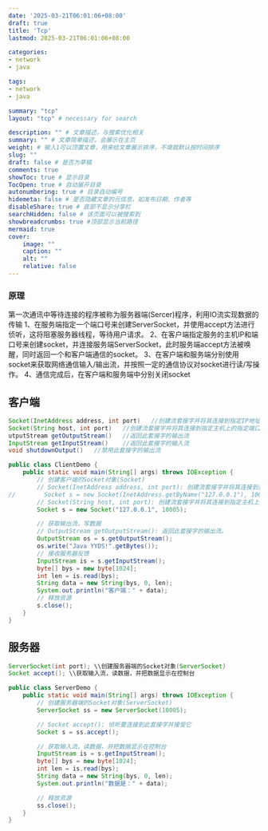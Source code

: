 ```yaml
---
date: '2025-03-21T06:01:06+08:00'
draft: true
title: 'Tcp'
lastmod: 2025-03-21T06:01:06+08:00

categories:
- network
- java

tags:
- network
- java

summary: "tcp"
layout: "tcp" # necessary for search

description: "" # 文章描述，与搜索优化相关
summary: "" # 文章简单描述，会展示在主页
weight: # 输入1可以顶置文章，用来给文章展示排序，不填就默认按时间排序
slug: ""
draft: false # 是否为草稿
comments: true
showToc: true # 显示目录
TocOpen: true # 自动展开目录
autonumbering: true # 目录自动编号
hidemeta: false # 是否隐藏文章的元信息，如发布日期、作者等
disableShare: true # 底部不显示分享栏
searchHidden: false # 该页面可以被搜索到
showbreadcrumbs: true #顶部显示当前路径
mermaid: true
cover:
    image: ""
    caption: ""
    alt: ""
    relative: false
---
```

### 原理
第一次通讯中等待连接的程序被称为服务器端(Sercer)程序，利用IO流实现数据的传输
1、在服务端指定一个端口号来创建ServerSocket，并使用accept方法进行侦听，这将阻塞服务器线程，等待用户请求。
2、在客户端指定服务的主机IP和端口号来创建socket，并连接服务端ServerSocket，此时服务端accept方法被唤醒，同时返回一个和客户端通信的socket。
3、在客户端和服务端分别使用socket来获取网络通信输入/输出流，并按照一定的通信协议对socket进行读/写操作。
4、通信完成后，在客户端和服务端中分别关闭socket
## 客户端
```java
Socket(InetAddress address, int port)	//创建流套接字并将其连接到指定IP地址的指定端口号
Socket(String host, int port)	//创建流套接字并将其连接到指定主机上的指定端口号
utputStream getOutputStream()	//返回此套接字的输出流
InputStream getInputStream()	//返回此套接字的输入流
void shutdownOutput()	//禁用此套接字的输出流

public class ClientDemo {
    public static void main(String[] args) throws IOException {
        // 创建客户端的Socket对象(Socket)
        // Socket(InetAddress address, int port): 创建流套接字并将其连接到指定IP地址的指定端口号
//        Socket s = new Socket(InetAddress.getByName("127.0.0.1"), 10005);
        // Socket(String host, int port): 创建流套接字并将其连接到指定主机上的指定端口号。
        Socket s = new Socket("127.0.0.1", 10005);

        // 获取输出流，写数据
        // OutputStream getOutputStream(): 返回此套接字的输出流。
        OutputStream os = s.getOutputStream();
        os.write("Java YYDS!".getBytes());
        // 接收服务器反馈
        InputStream is = s.getInputStream();
        byte[] bys = new byte[1024];
        int len = is.read(bys);
        String data = new String(bys, 0, len);
        System.out.println("客户端：" + data); 
        // 释放资源
        s.close();
    }
}
```
## 服务器
```java
ServerSocket(int port); \\创建服务器端的Socket对象(ServerSocket)
Socket accept(); \\获取输入流，读数据，并把数据显示在控制台

public class ServerDemo {
    public static void main(String[] args) throws IOException {
        // 创建服务器端的Socket对象(ServerSocket)
        ServerSocket ss = new ServerSocket(10005);

        // Socket accept(): 侦听要连接到此套接字并接受它
        Socket s = ss.accept();

        // 获取输入流，读数据，并把数据显示在控制台
        InputStream is = s.getInputStream();
        byte[] bys = new byte[1024];
        int len = is.read(bys);
        String data = new String(bys, 0, len);
        System.out.println("数据是：" + data);

        // 释放资源
        ss.close();
    }
}

```
